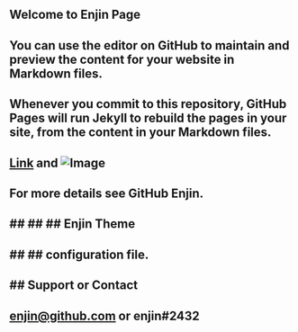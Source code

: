 ## Welcome to Enjin Page

## You can use the editor on GitHub to maintain and preview the content for your website in Markdown files.

## Whenever you commit to this repository, GitHub Pages will run Jekyll to rebuild the pages in your site, from the content in your Markdown files.

## [Link](twitter.com/xrchox) and ![Image](src)
## For more details see GitHub Enjin.

## ## ## ## Enjin Theme
## ## ## configuration file.

## ## Support or Contact
## enjin@github.com or enjin#2432
